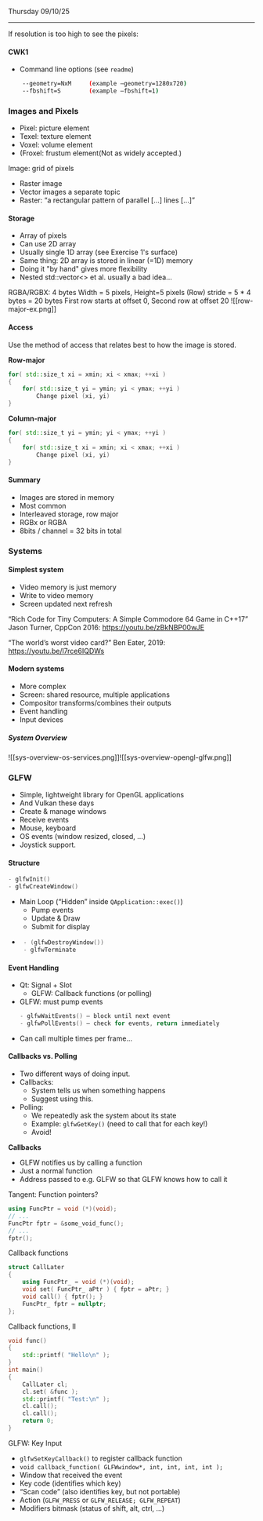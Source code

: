 Thursday 09/10/25

---
If resolution is too high to see the pixels:
#### CWK1
- Command line options (see `readme`)
```bash
	--geometry=NxM     (example –geometry=1280x720)
	--fbshift=S        (example –fbshift=1)
```
### Images and Pixels
- Pixel: picture element
- Texel: texture element
- Voxel: volume element
- (Froxel: frustum element(Not as widely accepted.)

Image: grid of pixels
- Raster image
- Vector images a separate topic
- Raster: “a rectangular pattern of parallel [...] lines [...]”
#### Storage
- Array of pixels
- Can use 2D array
- Usually single 1D array (see Exercise 1's surface)
- Same thing: 2D array is stored in linear (=1D) memory
- Doing it "by hand" gives more flexibility
- Nested std::vector<> et al. usually a bad idea...


RGBA/RGBX: 4 bytes
Width = 5 pixels, Height=5 pixels
(Row) stride = 5 * 4 bytes = 20 bytes
First row starts at offset 0, Second row at offset 20
![[row-major-ex.png]]
#### Access
Use the method of access that relates best to how the image is stored.

**Row-major**
```cpp
for( std::size_t xi = xmin; xi < xmax; ++xi )
{
	for( std::size_t yi = ymin; yi < ymax; ++yi )
		Change pixel (xi, yi)
}
```
**Column-major**
```cpp
for( std::size_t yi = ymin; yi < ymax; ++yi )
{
	for( std::size_t xi = xmin; xi < xmax; ++xi )
		Change pixel (xi, yi)
}
```
#### Summary
- Images are stored in memory
- Most common
- Interleaved storage, row major
- RGBx or RGBA
- 8bits / channel = 32 bits in total
### Systems
#### Simplest system
- Video memory is just memory
- Write to video memory
- Screen updated next refresh

“Rich Code for Tiny Computers: A Simple Commodore 64 Game in C++17” Jason Turner, CppCon 2016: https://youtu.be/zBkNBP00wJE

“The world’s worst video card?” Ben Eater, 2019: https://youtu.be/l7rce6IQDWs
#### Modern systems
- More complex
- Screen: shared resource, multiple applications
- Compositor transforms/combines their outputs
- Event handling
- Input devices

##### System Overview
![[sys-overview-os-services.png]]![[sys-overview-opengl-glfw.png]]
### GLFW
- Simple, lightweight library for OpenGL applications
- And Vulkan these days
- Create & manage windows
- Receive events
- Mouse, keyboard
- OS events (window resized, closed, ...)
- Joystick support.
#### Structure
```cpp
- glfwInit()
- glfwCreateWindow()
  ```
- Main Loop (“Hidden” inside `QApplication::exec()`)
	- Pump events
	- Update & Draw
	- Submit for display
-  ```cpp
	- (glfwDestroyWindow())
	- glfwTerminate
	``` 
#### Event Handling
- Qt: Signal + Slot
	- GLFW: Callback functions (or polling)
- GLFW: must pump events
	```cpp
	- glfwWaitEvents() – block until next event
	- glfwPollEvents() – check for events, return immediately
  ```
- Can call multiple times per frame...
#### Callbacks vs. Polling
- Two different ways of doing input.
- Callbacks:
	- System tells us when something happens
	- Suggest using this.
- Polling:
	- We repeatedly ask the system about its state
	- Example: `glfwGetKey()` (need to call that for each key!)
	- Avoid!

**Callbacks**
- GLFW notifies us by calling a function
- Just a normal function
- Address passed to e.g. GLFW so that GLFW knows how to call it

Tangent: Function pointers?
```cpp
using FuncPtr = void (*)(void);
// ...
FuncPtr fptr = &some_void_func();
// ...
fptr();

```
Callback functions
```cpp
struct CallLater
{
	using FuncPtr_ = void (*)(void);
	void set( FuncPtr_ aPtr ) { fptr = aPtr; }
	void call() { fptr(); }
	FuncPtr_ fptr = nullptr;
};
```
Callback functions, II
```cpp
void func()
{
	std::printf( "Hello\n" );
}
int main()
{
	CallLater cl;
	cl.set( &func );
	std::printf( "Test:\n" );
	cl.call();
	cl.call();
	return 0;
}
```
GLFW: Key Input
- `glfwSetKeyCallback()` to register callback function
- `void callback_function( GLFWwindow*, int, int, int, int );`
- Window that received the event
- Key code (identifies which key)
- “Scan code” (also identifies key, but not portable)
- Action (`GLFW_PRESS` or `GLFW_RELEASE; GLFW_REPEAT`)
- Modifiers bitmask (status of shift, alt, ctrl, ...)

